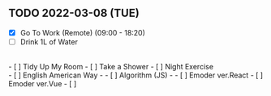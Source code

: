 ## TODO 2022-03-08 (TUE)

- [x] Go To Work (Remote) (09:00 - 18:20)
- [ ] Drink 1L of Water
<br>
- [ ] Tidy Up My Room
- [ ] Take a Shower
- [ ] Night Exercise 
<br>
- [ ] English American Way - 
- [ ] Algorithm (JS) - 
- [ ] Emoder ver.React 
- [ ] Emoder ver.Vue
- [ ] 